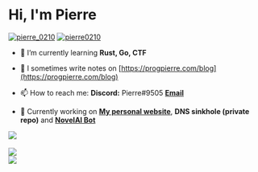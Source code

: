 <h1 align="left">Hi, I'm Pierre</h1>

<p align="left"> 
<a href="https://twitter.com/pierre_0210" target="blank"><img src="https://img.shields.io/twitter/follow/pierre_0210?logo=twitter&style=for-the-badge" alt="pierre_0210" /></a>
<a href="https://github.com/pierre0210" target="blank"><img src="https://img.shields.io/github/followers/pierre0210?style=for-the-badge" alt="pierre0210"/></a>
</p>

- 🌱 I’m currently learning **Rust, Go, CTF**

- 📝 I sometimes write notes on [https://progpierre.com/blog](https://progpierre.com/blog)

- 📫 How to reach me: **Discord:** Pierre#9505 <a href="mailto:gamelauncher0210@gmail.com">**Email**</a>

- 🔎 Currently working on [**My personal website**](https://progpierre.com/), **DNS sinkhole (private repo)** and [**NovelAI Bot**](https://github.com/pierre0210/NovelAI-bot)

<a href="https://github.com/pierre0210">
  <img src="https://skillicons.dev/icons?i=c,cpp,cs,java,html,css,js,ts,nodejs,react,py,nginx,redis,raspberrypi,arduino,linux,git,github,docker&perline=50" />
</a>
<br></br>
<a href="https://github.com/pierre0210">
  <img src="https://github-readme-stats.vercel.app/api?username=pierre0210&count_private=true&show_icons=true&theme=dark" /><br>
  <img src="https://github-readme-stats.vercel.app/api/top-langs/?username=pierre0210&langs_count=5&theme=dark" />
</a>
